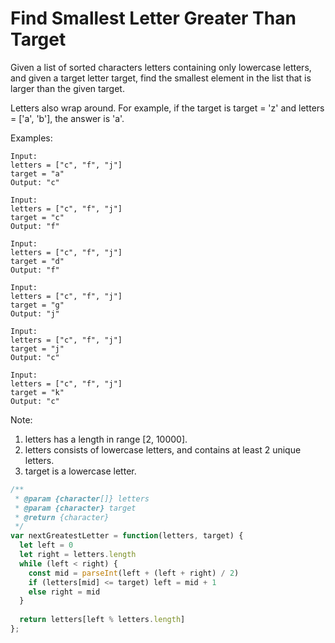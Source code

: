 # Find Smallest Letter Greater Than Target

Given a list of sorted characters letters containing only lowercase letters, and given a target letter target, find the smallest element in the list that is larger than the given target.

Letters also wrap around. For example, if the target is target = 'z' and letters = ['a', 'b'], the answer is 'a'.

Examples:

    Input:
    letters = ["c", "f", "j"]
    target = "a"
    Output: "c"

    Input:
    letters = ["c", "f", "j"]
    target = "c"
    Output: "f"

    Input:
    letters = ["c", "f", "j"]
    target = "d"
    Output: "f"

    Input:
    letters = ["c", "f", "j"]
    target = "g"
    Output: "j"

    Input:
    letters = ["c", "f", "j"]
    target = "j"
    Output: "c"

    Input:
    letters = ["c", "f", "j"]
    target = "k"
    Output: "c"

Note:
  1. letters has a length in range [2, 10000].
  2. letters consists of lowercase letters, and contains at least 2 unique letters.
  3. target is a lowercase letter.


```JavaScript
/**
 * @param {character[]} letters
 * @param {character} target
 * @return {character}
 */
var nextGreatestLetter = function(letters, target) {
  let left = 0
  let right = letters.length
  while (left < right) {
    const mid = parseInt(left + (left + right) / 2)
    if (letters[mid] <= target) left = mid + 1
    else right = mid
  }
  
  return letters[left % letters.length]
};
```